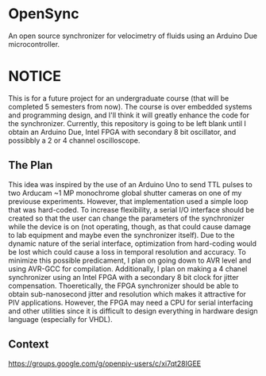 # OpenSync
An open source synchronizer for velocimetry of fluids using an Arduino Due microcontroller.

# NOTICE
This is for a future project for an undergraduate course (that will be completed 5 semesters from now). The course is over embedded systems and programming design, and I'll think it will greatly enhance the code for the synchronizer. Currently, this repository is going to be left blank until I obtain an Arduino Due, Intel FPGA with secondary 8 bit oscillator, and possibbly a 2 or 4 channel oscilloscope.

## The Plan
This idea was inspired by the use of an Arduino Uno to send TTL pulses to two Arducam ~1 MP monochrome global shutter cameras on one of my previouse experiments. However, that implementation used a simple loop that was hard-coded. To increase flexibility, a serial I/O interface should be created so that the user can change the parameters of the synchronizer while the device is on (not operating, though, as that could cause damage to lab equipment and maybe even the synchronizer itself). Due to the dynamic nature of the serial interface, optimization from hard-coding would be lost which could cause a loss in temporal resolution and accuracy. To minimize this possible predicament, I plan on going down to AVR level and using AVR-GCC for compilation. Additionally, I plan on making a 4 chanel synchronizer using an Intel FPGA with a secondary 8 bit clock for jitter compensation. Thoeretically, the FPGA synchronizer should be able to obtain sub-nanosecond jitter and resolution which makes it attractive for PIV applications. However, the FPGA may need a CPU for serial interfacing and other utilities since it is difficult to design everything in hardware design language (especially for VHDL).

## Context
https://groups.google.com/g/openpiv-users/c/xi7qt28IGEE
